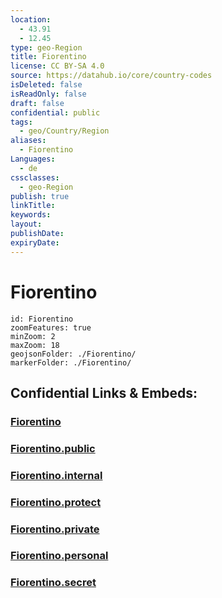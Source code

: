 ```yaml
---
location:
  - 43.91
  - 12.45
type: geo-Region
title: Fiorentino
license: CC BY-SA 4.0
source: https://datahub.io/core/country-codes
isDeleted: false
isReadOnly: false
draft: false
confidential: public
tags:
  - geo/Country/Region
aliases:
  - Fiorentino
Languages:
  - de
cssclasses:
  - geo-Region
publish: true
linkTitle:
keywords:
layout:
publishDate:
expiryDate:
---
```


# Fiorentino

```leaflet
id: Fiorentino
zoomFeatures: true 
minZoom: 2 
maxZoom: 18
geojsonFolder: ./Fiorentino/
markerFolder: ./Fiorentino/
```


## Confidential Links & Embeds: 

### [Fiorentino](/_Standards/Earth/Continent/Europe/Europe~South/San_Marino/Castelli~San_Marino/Fiorentino.md) 

### [Fiorentino.public](/_public/Earth/Continent/Europe/Europe~South/San_Marino/Castelli~San_Marino/Fiorentino.public.md) 

### [Fiorentino.internal](/_internal/Earth/Continent/Europe/Europe~South/San_Marino/Castelli~San_Marino/Fiorentino.internal.md) 

### [Fiorentino.protect](/_protect/Earth/Continent/Europe/Europe~South/San_Marino/Castelli~San_Marino/Fiorentino.protect.md) 

### [Fiorentino.private](/_private/Earth/Continent/Europe/Europe~South/San_Marino/Castelli~San_Marino/Fiorentino.private.md) 

### [Fiorentino.personal](/_personal/Earth/Continent/Europe/Europe~South/San_Marino/Castelli~San_Marino/Fiorentino.personal.md) 

### [Fiorentino.secret](/_secret/Earth/Continent/Europe/Europe~South/San_Marino/Castelli~San_Marino/Fiorentino.secret.md)

